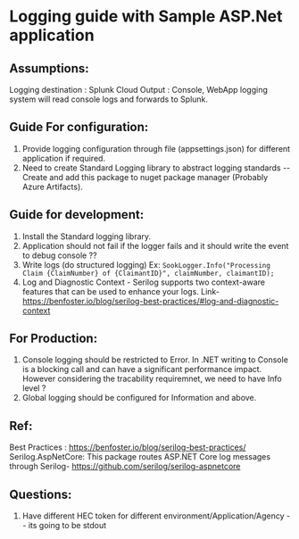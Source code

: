 # Logging guide with Sample ASP.Net application

## Assumptions:
Logging destination : Splunk Cloud
Output : Console, WebApp logging system will read console logs and forwards to Splunk.

## Guide For configuration:

1. Provide logging configuration through file (appsettings.json) for different application if required.
2. Need to create Standard Logging library to abstract logging standards -- Create and add this package to nuget package manager (Probably Azure Artifacts).


## Guide for development: 
1. Install the Standard logging library.
2. Application should not fail if the logger fails and it should write the event to debug console ??
3. Write logs (do structured logging)
Ex: `SookLogger.Info("Processing Claim {ClaimNumber} of {ClaimantID}", claimNumber, claimantID);`
4. Log and Diagnostic Context - Serilog supports two context-aware features that can be used to enhance your logs.
   Link- https://benfoster.io/blog/serilog-best-practices/#log-and-diagnostic-context

## For Production:
 1. Console logging should be restricted to Error. In .NET writing to Console is a blocking call and can have a significant performance impact. However considering the tracability requiremnet, we need to have Info level ?
 2. Global logging should be configured for Information and above.
 

## Ref:
Best Practices : https://benfoster.io/blog/serilog-best-practices/
Serilog.AspNetCore: This package routes ASP.NET Core log messages through Serilog- https://github.com/serilog/serilog-aspnetcore

## Questions:

 1. Have different HEC token for different environment/Application/Agency -- its going to be stdout
